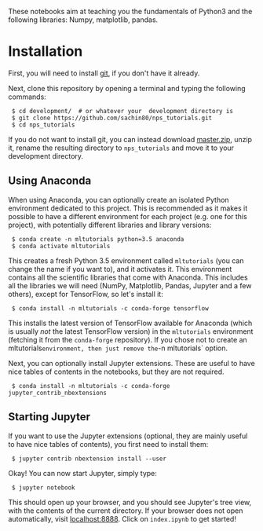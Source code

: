 These notebooks  aim at teaching you the fundamentals of Python3 and the following libraries:
 Numpy, matplotlib, pandas.

 # Installation

 First, you will need to install [git](https://git-scm.com/), if you don't have it already.

 Next, clone this repository by opening a terminal and typing the following commands:

     $ cd development/  # or whatever your  development directory is
     $ git clone https://github.com/sachin80/nps_tutorials.git
     $ cd nps_tutorials

 If you do not want to install git, you can instead download [master.zip](https://github.com/sachin80/nps_tutorial/archive/master.zip), unzip it, rename the resulting directory to `nps_tutorials` and move it to your development directory.

 ## Using Anaconda
 When using Anaconda, you can optionally create an isolated Python environment dedicated to this project. This is             recommended as it makes it possible to have a different environment for each project (e.g. one for this project), with       potentially different libraries and library versions:

     $ conda create -n mltutorials python=3.5 anaconda
     $ conda activate mltutorials

 This creates a fresh Python 3.5 environment called `mltutorials` (you can change the name if you want to), and it activates  it. This environment contains all the scientific libraries that come with Anaconda. This includes all the libraries we will  need (NumPy, Matplotlib, Pandas, Jupyter and a few others), except for TensorFlow, so let's install it:

     $ conda install -n mltutorials -c conda-forge tensorflow

This installs the latest version of TensorFlow available for Anaconda (which is usually *not* the latest TensorFlow         version) in the `mltutorials` environment (fetching it from the `conda-forge` repository). If you chose not to create an   mltutorials` environment, then just remove the `-n mltutorials` option.

 Next, you can optionally install Jupyter extensions. These are useful to have nice tables of contents in the notebooks, but  they are not required.

     $ conda install -n mltutorials -c conda-forge jupyter_contrib_nbextensions

 ## Starting Jupyter
 If you want to use the Jupyter extensions (optional, they are mainly useful to have nice tables of contents), you first    need to install them:

     $ jupyter contrib nbextension install --user

 Okay! You can now start Jupyter, simply type:

     $ jupyter notebook

 This should open up your browser, and you should see Jupyter's tree view, with the contents of the current directory. If   your browser does not open automatically, visit [localhost:8888](http://localhost:8888/tree). Click on `index.ipynb` to get  started!


